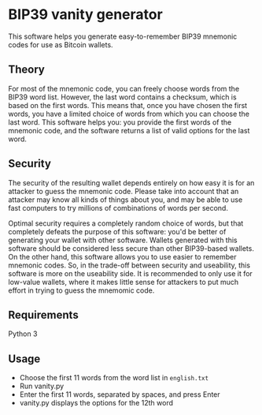 # BIP39 vanity generator

This software helps you generate easy-to-remember BIP39 mnemonic codes for use
as Bitcoin wallets.

## Theory
For most of the mnemonic code, you can freely choose words from the BIP39
word list.
However, the last word contains a checksum, which is based on the first words.
This means that, once you have chosen the first words, you have a limited choice
of words from which you can choose the last word.
This software helps you: you provide the first words of the mnemonic code,
and the software returns a list of valid options for the last word.

## Security
The security of the resulting wallet depends entirely on how easy it is for an
attacker to guess the mnemonic code.
Please take into account that an attacker may know all kinds of things about
you, and may be able to use fast computers to try millions of combinations of
words per second.

Optimal security requires a completely random choice of words, but that
completely defeats the purpose of this software: you'd be better of generating
your wallet with other software.
Wallets generated with this software should be considered less secure than
other BIP39-based wallets.
On the other hand, this software allows you to use easier to remember mnemonic
codes.
So, in the trade-off between security and useability, this software is more on
the useability side.
It is recommended to only use it for low-value wallets, where it makes little
sense for attackers to put much effort in trying to guess the mnemomic code.

## Requirements
Python 3

## Usage
* Choose the first 11 words from the word list in `english.txt`
* Run vanity.py
* Enter the first 11 words, separated by spaces, and press Enter
* vanity.py displays the options for the 12th word



